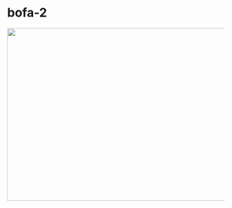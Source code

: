 # bofa-2

<img src="https://thumbs.gfycat.com/FoolishImpracticalAfricanpiedkingfisher-size_restricted.gif" width="600" height="400" />

